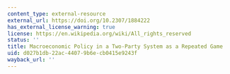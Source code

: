 ```yaml
---
content_type: external-resource
external_url: https://doi.org/10.2307/1884222
has_external_license_warning: true
license: https://en.wikipedia.org/wiki/All_rights_reserved
status: ''
title: Macroeconomic Policy in a Two-Party System as a Repeated Game
uid: d027b1db-22ac-4407-9b6e-cb0415e9243f
wayback_url: ''
---
```

